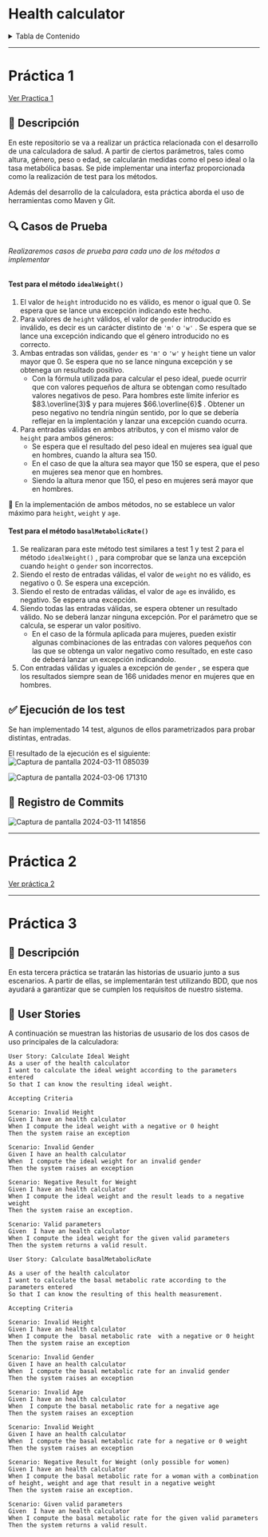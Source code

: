 # Health calculator
<details>
  <summary>Tabla de Contenido</summary>
  <ol>
    <li><a href="#practica1">Práctica1</a>
      <ol> <li><a href="#descripcion">Descripción</a></li>
        <li><a href="#casos_prueba">Casos de Prueba</a></li>
        <li><a href="#test">Ejecución Test</a></li>
        <li><a href="#commits">Estado Registro de Commits</a></li></ol> </li>
    <li><a href="#practica3">Práctica3</a></li>
      <ol> <li><a href="#descripcion3">Descripción</a>
        <li><a href="#userstory">User Stories</a></li>
  </ol>
</details>

---
# Práctica 1
<a name="practica1"></a>
[Ver Practica 1](../../tree/practica1)
## :memo: Descripción
<a name="descripcion"></a>
En este repositorio se va a realizar un práctica relacionada con el desarrollo de una calculadora de salud. A partir de ciertos parámetros, tales como altura, género, peso o edad, se calcularán medidas como el peso ideal o la tasa metabólica basas. Se pide implementar una interfaz proporcionada como la realización de test para los métodos. 

Además del desarrollo de la calculadora, esta práctica aborda el uso de herramientas como Maven y Git.



## 🔍 Casos de Prueba
<a name="casos_prueba"></a> 
###### Realizaremos casos de prueba para cada uno de los métodos a implementar
#### **Test para el método <code>idealWeight()</code>**
<ol>
<li> El valor de <code>height</code> introducido no es válido, es menor o igual que 0. Se espera que se lance una excepción indicando este hecho.</li>
<li>Para valores de <code>height</code>  válidos, el valor de <code>gender</code> introducido es inválido, es decir es un carácter distinto de <code>'m'</code>  o  <code>'w'</code> . Se espera que se lance una excepción indicando que el género introducido no es correcto.</li>
<li>Ambas entradas son válidas, <code>gender</code> es  <code>'m'</code>  o  <code>'w'</code>  y <code>height</code>  tiene un valor mayor que 0. Se espera que no se lance ninguna excepción y se obtenega un resultado positivo.
<ul><li>Con la fórmula utilizada para calcular el peso ideal, puede ocurrir que con valores pequeños de altura se obtengan como resultado valores negativos de peso. Para hombres este límite inferior es $83.\overline{3}$ y para mujeres $66.\overline{6}$ . Obtener un peso negativo no tendría ningún sentido, por lo que se debería reflejar en la implentación y lanzar una excepción cuando ocurra.</li> </ul>
</li>
<li> Para entradas válidas en ambos atributos, y con el mismo valor de  <code>height</code> para ambos géneros:
  <ul>  <li> Se espera que el resultado del peso ideal en mujeres sea igual que en  hombres, cuando la altura sea 150.</li>
        <li>En el caso de que la altura sea mayor que 150 se espera, que el peso en mujeres sea menor que en hombres.</li>
        <li>Siendo la altura menor que 150, el peso en mujeres será mayor que en hombres. </li></ul>
</li></ol>

:pushpin: En la implementación de ambos métodos, no se establece un valor máximo para <code>height</code>, <code>weight</code> y <code>age</code>.
#### **Test para el método <code>basalMetabolicRate()</code>**
<ol>
<li> Se realizaran para este método test similares a test 1 y test 2 para el método  <code>idealWeight()</code> , para comprobar que se lanza una excepción cuando <code>height</code> o <code>gender</code> son incorrectos. </li>
<li>Siendo el resto de entradas válidas, el valor de  <code>weight</code>  no es válido, es negativo o 0. Se espera una excepción. </li> 
<li> Siendo el resto de entradas válidas, el valor de  <code>age</code>  es inválido, es negativo. Se espera una excepción. </li>
<li> Siendo todas las entradas válidas, se espera obtener un resultado válido. No se deberá lanzar ninguna excepción. Por el parámetro que se calcula, se esperar un valor positivo. 
  <ul>
  <li> En el caso de la fórmula aplicada para mujeres, pueden existir algunas combinaciones de las entradas con valores pequeños con las que se obtenga un valor negativo como resultado, en este caso de deberá lanzar un excepción indicandolo. </li>
  </ul></li>
<li> Con entradas válidas y iguales a excepción de  <code>gender</code> , se espera que los resultados siempre sean de 166 unidades menor en mujeres que en hombres.</li>
</ol>


## :white_check_mark: Ejecución de los test
<a name="test"></a>
Se han implementado 14 test, algunos de ellos parametrizados para probar distintas, entradas.

El resultado de la ejecución es el siguiente:
![Captura de pantalla 2024-03-11 085039](https://github.com/rgCarmen/isa2024-healthcalc/assets/81189485/8eb1e0c7-c24b-4824-b27a-fc4793e041bd)

![Captura de pantalla 2024-03-06 171310](https://github.com/rgCarmen/isa2024-healthcalc/assets/81189485/82374776-31a3-4212-bac5-eb3b6dc2b2aa)


## :calendar: Registro de Commits
<a name="commits"> </a>
![Captura de pantalla 2024-03-11 141856](https://github.com/rgCarmen/isa2024-healthcalc/assets/81189485/452f7e99-266c-48c7-8a53-bb5c8b0adc77)

---
# Práctica 2
[Ver práctica 2](../../tree/practica2)

---
# Práctica 3
<a name="practica3"></a>
## :memo: Descripción
<a name="descripcion3"></a>
En esta tercera práctica se tratarán las historias de usuario junto a sus escenarios. A partir de ellas, se implementarán test utilizando BDD, que nos ayudará a garantizar que se cumplen los requisitos de nuestro sistema.

## 🎨 User Stories
<a name="userstory"> </a>
A continuación se muestran las historias de ususario de los dos casos de uso principales de la calculadora:
```
User Story: Calculate Ideal Weight
As a user of the health calculator
I want to calculate the ideal weight according to the parameters entered
So that I can know the resulting ideal weight.

Accepting Criteria

Scenario: Invalid Height
Given I have an health calculator
When I compute the ideal weight with a negative or 0 height
Then the system raise an exception

Scenario: Invalid Gender
Given I have an health calculator
When  I compute the ideal weight for an invalid gender
Then the system raises an exception

Scenario: Negative Result for Weight 
Given I have an health calculator
When I compute the ideal weight and the result leads to a negative weight
Then the system raise an exception.

Scenario: Valid parameters
Given  I have an health calculator
When I compute the ideal weight for the given valid parameters
Then the system returns a valid result.
```

```
User Story: Calculate basalMetabolicRate

As a user of the health calculator
I want to calculate the basal metabolic rate according to the parameters entered
So that I can know the resulting of this health measurement.

Accepting Criteria

Scenario: Invalid Height
Given I have an health calculator
When I compute the  basal metabolic rate  with a negative or 0 height
Then the system raise an exception

Scenario: Invalid Gender
Given I have an health calculator
When  I compute the basal metabolic rate for an invalid gender
Then the system raises an exception

Scenario: Invalid Age
Given I have an health calculator
When  I compute the basal metabolic rate for a negative age
Then the system raises an exception

Scenario: Invalid Weight
Given I have an health calculator
When  I compute the basal metabolic rate for a negative or 0 weight
Then the system raises an exception

Scenario: Negative Result for Weight (only possible for women)
Given I have an health calculator
When I compute the basal metabolic rate for a woman with a combination of height, weight and age that result in a negative weight
Then the system raise an exception.

Scenario: Given valid parameters
Given  I have an health calculator
When I compute the basal metabolic rate for the given valid parameters
Then the system returns a valid result.
```
